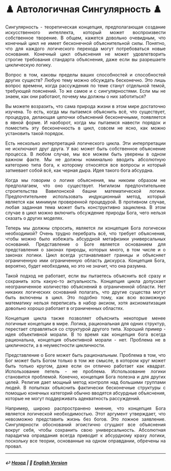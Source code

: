 # ♟️ Автологичная Сингулярность ♟️
<p align="justify">Сингулярность - теоретическая концепция, предполагающая создание искусственного интеллекта, который может воспроизвести собственное творение. В общем, кажется довольно очевидным, что конечный цикл не имеет бесконечной объяснительной силы. Понятно, что для каждого логического перехода могут потребоваться новые основания. Конечный цикл объяснения не может удовлетворить строгие требования стандарта объяснения, даже если вы разрешаете циклическую логику.</p>

<p align="justify">Вопрос в том, каковы пределы ваших способностей и способностей других существ? Любую тему можно обсуждать бесконечно. Это лишь вопрос времени, когда рассуждения по теме станут отдельной темой, требующей пояснений. То же самое и с сингулярностями. Если мы не знаем, как они работают, почему мы должны о них заботиться?</p>

<p align="justify">Вы можете возразить, что сама природа жизни в этом мире достаточно изучена. То есть, когда мы пытаемся объяснить всё, что существует, процедура, делающая цепочки объяснений бесконечными, появляется в явной форме. И наоборот, когда мы пытаемся навести порядок и поместить эту бесконечность в цикл, совсем не ясно, как можно установить такой порядок.</p>

<p align="justify">Есть несколько интерпретаций логического цикла. Эти интерпретации не исключают друг друга. У вас может быть собственное объяснение процесса. В любом случае, мы все можем быть уверены в одном важном факте. Мы не должны номинально вводить абсолютную категорию типа бога, к которому относятся все вопросы и который затмевает собой всё, как черная дыра. Идея такого бога абсурдна.</p>

<p align="justify">Когда мы говорим о логике объяснения, мы никоим образом не предполагаем, что оно существует. Нигилизм предпочтительнее строительства Вавилонской башни математической логики. Предпочтительнее использовать индукционный метод, который является как минимум проверенной процедурой. В противном случае, любая заданная тема может быть конструктивно зациклена. В этом случае в цикл можно включить обсуждение природы Бога, чего нельзя сказать о других моделях.</p>

<p align="justify">Теперь мы должны спросить, является ли концепция Бога логически необходимой? Очень трудно перебрать всё, что требует объяснения, чтобы можно было избежать абсурдной метафизики универсальных оснований. Представление о Боге является основанием для представления о законах природы, которых много, в том числе и о законах логики. Цикл всегда устанавливает границы и объясняет ограниченную ими ограниченную область дискурса. Концепция Бога, вероятно, будет необходима, но это не значит, что она разумна.</p>

<p align="justify">Такой подход не работает, если вы пытаетесь объяснить всё сразу и сохранить хоть какую-то актуальность. Концепция цикла допускает неограниченное количество объяснений в ограниченной области. Нет никаких логических оснований полагать, что другие существа могут быть включены в цикл. Это подобно тому, как всю возможную математику нельзя переписать в набор аксиом, хотя аксиоматизация довольно хорошо работает в ограниченных областях.</p>

<p align="justify">Концепция цикла также позволяет объяснить некоторые менее логичные концепции в мире. Логика, рациональная для одних структур, перестает справляться со структурой другого типа. Хороший пример - идея объективной морали. В то время как концепция бога всегда рациональна, концепция объективной морали - нет. Проблема не в цикличности, а в неуместности цикличности.</p>

<p align="justify">Представление о Боге может быть рациональным. Проблема в том, что Бог может быть Богом только в том же смысле, в котором круг может быть только кругом, даже если он отлично работает как квадрат. Использование петель - не проблема. Использование логики становится проблемой. Конечно, концепция Бога полезна и для других целей. Религия дает мощный метод контроля над большими группами людей. В попытках объяснить фактически бесконечные структуры с помощью конечных категорий обычно вводятся абсурдные объяснения, которые не могут поддерживать адекватность рассуждений.</p>

<p align="justify">Например, широко распространено мнение, что концепция Бога является логической необходимостью. Этот аргумент утверждает, что невозможно представить жизнь без богов. Это ложное заявление. Сингулярности обоснований эгоистично сгущают все объяснения вокруг себя, чтобы сохранить свою универсальность. Абсолютная парадигма оправдания всегда приводит к абсурдному краху логики, поскольку все теории, основанные на одном оправдании, обречены на провал.</p>

***

##### ↩️ [Назад](index-2.md) | 🗽 [English Version](autologous.md) 

